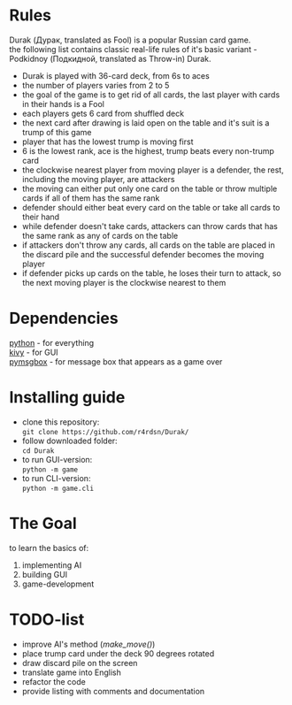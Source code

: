 # Rules
Durak (Дурак, translated as Fool) is a popular Russian card game.  
the following list contains classic real-life rules of it's basic variant - Podkidnoy (Подкидной, translated as Throw-in) Durak.

* Durak is played with 36-card deck, from 6s to aces
* the number of players varies from 2 to 5
* the goal of the game is to get rid of all cards, the last player with cards in their hands is a Fool
* each players gets 6 card from shuffled deck
* the next card after drawing is laid open on the table and it's suit is a trump of this game
* player that has the lowest trump is moving first
* 6 is the lowest rank, ace is the highest, trump beats every non-trump card
* the clockwise nearest player from moving player is a defender, the rest, including the moving player, are attackers  
* the moving can either put only one card on the table or throw multiple cards if all of them has the same rank
* defender should either beat every card on the table or take all cards to their hand
* while defender doesn't take cards, attackers can throw cards that has the same rank as any of cards on the table
* if attackers don't throw any cards, all cards on the table are placed in the discard pile and the successful defender becomes the moving player
* if defender picks up cards on the table, he loses their turn to attack, so the next moving player is the clockwise nearest to them


# Dependencies
[python](https://python.org/) - for everything  
[kivy](https://github.com/kivy/kivy) - for GUI  
[pymsgbox](https://github.com/asweigart/PyMsgBox) - for message box that appears as a game over


# Installing guide
* clone this repository:  
```git clone https://github.com/r4rdsn/Durak/```  
* follow downloaded folder:  
```cd Durak```  
* to run GUI-version:  
```python -m game```  
* to run CLI-version:  
```python -m game.cli```


# The Goal
to learn the basics of:

1. implementing AI
2. building GUI
3. game-development


# TODO-list
* improve AI's method (_make_move()_)
* place trump card under the deck 90 degrees rotated
* draw discard pile on the screen
* translate game into English
* refactor the code
* provide listing with comments and documentation
